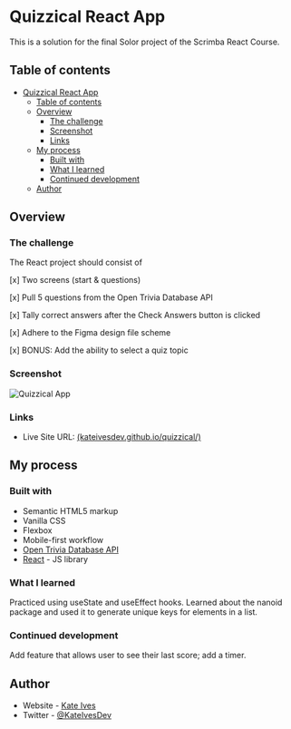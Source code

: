 # Quizzical React App

This is a solution for the final Solor project of the Scrimba React Course. 

## Table of contents

- [Quizzical React App](#quizzical-react-app)
  - [Table of contents](#table-of-contents)
  - [Overview](#overview)
    - [The challenge](#the-challenge)
    - [Screenshot](#screenshot)
    - [Links](#links)
  - [My process](#my-process)
    - [Built with](#built-with)
    - [What I learned](#what-i-learned)
    - [Continued development](#continued-development)
  - [Author](#author)

## Overview

### The challenge

The React project should consist of

[x] Two screens (start & questions)

[x] Pull 5 questions from the Open Trivia Database API

[x] Tally correct answers after the Check Answers button is clicked

[x] Adhere to the Figma design file scheme

[x] BONUS: Add the ability to select a quiz topic

### Screenshot

![Quizzical App](./screenshot.jpg)


### Links

- Live Site URL: [(kateivesdev.github.io/quizzical/)](https://kateivesdev.github.io/quizzical/)

## My process

### Built with

- Semantic HTML5 markup
- Vanilla CSS
- Flexbox
- Mobile-first workflow
- [Open Trivia Database API](https://opentdb.com/)
- [React](https://reactjs.org/) - JS library


### What I learned

Practiced using useState and useEffect hooks. Learned about the nanoid package and used it to generate unique keys for elements in a list.


### Continued development

Add feature that allows user to see their last score; add a timer.

## Author

- Website - [Kate Ives](https://www.kate-ives.com)
- Twitter - [@KateIvesDev](https://www.twitter.com/kateivesdev)
